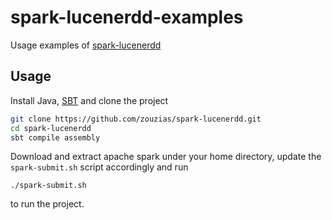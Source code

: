 # spark-lucenerdd-examples

Usage examples of [spark-lucenerdd](https://github.com/zouzias/spark-lucenerdd)

## Usage

Install Java, [SBT](http://www.scala-sbt.org) and clone the project

```bash
git clone https://github.com/zouzias/spark-lucenerdd.git
cd spark-lucenerdd
sbt compile assembly
```

Download and extract apache spark under your home directory, update the `spark-submit.sh` script accordingly and run

```
./spark-submit.sh
```

to run the project.